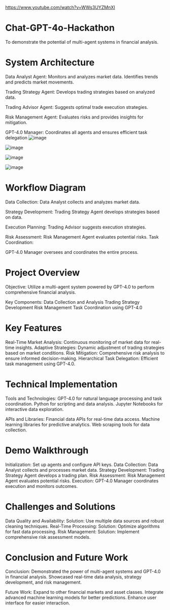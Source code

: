 https://www.youtube.com/watch?v=WWs3UYZMnXI

# Chat-GPT-4o-Hackathon
To demonstrate the potential of multi-agent systems in financial analysis.
# System Architecture
Data Analyst Agent:
Monitors and analyzes market data.
Identifies trends and predicts market movements.

Trading Strategy Agent:
Develops trading strategies based on analyzed data.

Trading Advisor Agent:
Suggests optimal trade execution strategies.

Risk Management Agent:
Evaluates risks and provides insights for mitigation.

GPT-4.0 Manager:
Coordinates all agents and ensures efficient task delegation
![image](https://github.com/zulfiqaralimir/Chat-GPT-4o-Hackathon/assets/68346772/f261bb64-f76f-4736-9009-b78fa6a7acba)

![image](https://github.com/zulfiqaralimir/Chat-GPT-4o-Hackathon/assets/68346772/3b3e1155-1403-40d4-8ae5-0794138617a9)

![image](https://github.com/zulfiqaralimir/Chat-GPT-4o-Hackathon/assets/68346772/f996437c-8f71-4a6b-88bb-7bba994047e5)

![image](https://github.com/zulfiqaralimir/Chat-GPT-4o-Hackathon/assets/68346772/6a190ed0-164b-4a5c-b087-eac9e388ddcb)

# Workflow Diagram
Data Collection:
Data Analyst collects and analyzes market data.

Strategy Development:
Trading Strategy Agent develops strategies based on data.

Execution Planning:
Trading Advisor suggests execution strategies.

Risk Assessment:
Risk Management Agent evaluates potential risks.
Task Coordination:

GPT-4.0 Manager oversees and coordinates the entire process.

# Project Overview
Objective: Utilize a multi-agent system powered by GPT-4.0 to perform comprehensive financial analysis.

Key Components:
Data Collection and Analysis
Trading Strategy Development
Risk Management
Task Coordination using GPT-4.0
# Key Features
Real-Time Market Analysis:
Continuous monitoring of market data for real-time insights.
Adaptive Strategies:
Dynamic adjustment of trading strategies based on market conditions.
Risk Mitigation:
Comprehensive risk analysis to ensure informed decision-making.
Hierarchical Task Delegation:
Efficient task management using GPT-4.0.
# Technical Implementation
Tools and Technologies:
GPT-4.0 for natural language processing and task coordination.
Python for scripting and data analysis.
Jupyter Notebooks for interactive data exploration.

APIs and Libraries:
Financial data APIs for real-time data access.
Machine learning libraries for predictive analytics.
Web scraping tools for data collection.
# Demo Walkthrough
Initialization:
Set up agents and configure API keys.
Data Collection:
Data Analyst collects and processes market data.
Strategy Development:
Trading Strategy Agent develops a trading plan.
Risk Assessment: Risk Management Agent evaluates potential risks.
Execution:
GPT-4.0 Manager coordinates execution and monitors outcomes.
# Challenges and Solutions
Data Quality and Availability:
Solution: Use multiple data sources and robust cleaning techniques.
Real-Time Processing:
Solution: Optimize algorithms for fast data processing.
Risk Management:
Solution: Implement comprehensive risk assessment models.
# Conclusion and Future Work
Conclusion:
Demonstrated the power of multi-agent systems and GPT-4.0 in financial analysis.
Showcased real-time data analysis, strategy development, and risk management.

Future Work:
Expand to other financial markets and asset classes.
Integrate advanced machine learning models for better predictions.
Enhance user interface for easier interaction.









